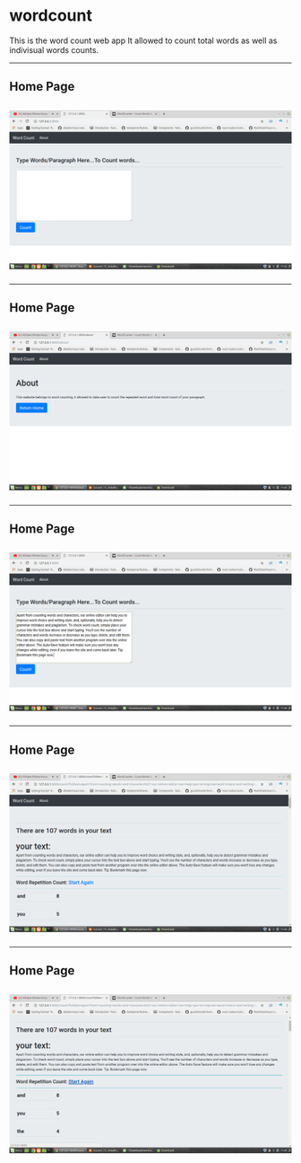 # wordcount
This is the word count web app 
It allowed to count total words as well as indivisual words counts.
<hr>
<h2><b>Home Page </b><h2>
<img src="image/WordCount1.png">
<hr>
<h2><b>Home Page </b><h2>
<img src="image/WordCount2.png">
<hr>
<h2><b>Home Page </b><h2>
<img src="image/WordCount3.png">
<hr>
<h2><b>Home Page </b><h2>
<img src="image/WordCount4.png">
<hr>
<h2><b>Home Page </b><h2>
<img src="image/WordCount5.png">

